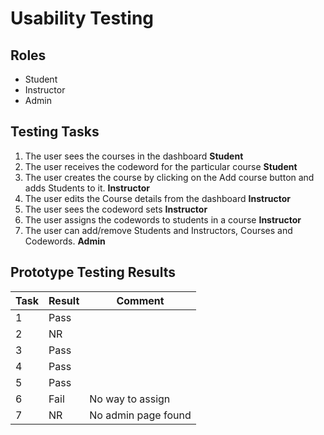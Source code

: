 # Usability Testing

## Roles
- Student
- Instructor
- Admin

## Testing Tasks
1. The user sees the courses in the dashboard **Student**
1. The user receives the codeword for the particular course **Student**
1. The user creates the course by clicking on the Add course button and adds Students to it. **Instructor**
1. The user edits the Course details from the dashboard **Instructor**
1. The user sees the codeword sets **Instructor**
1. The user assigns the codewords to students in a course **Instructor**
1. The user can add/remove Students and Instructors, Courses and Codewords. **Admin**

## Prototype Testing Results

| Task | Result | Comment             |
|------|--------|---------------------|
| 1    | Pass   |                     |
| 2    | NR     |                     |
| 3    | Pass   |                     |
| 4    | Pass   |                     |
| 5    | Pass   |                     |
| 6    | Fail   | No way to assign    |
| 7    | NR     | No admin page found |



